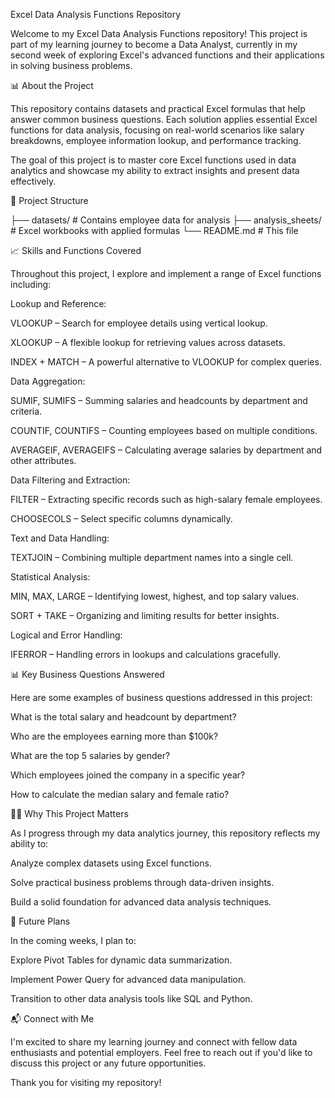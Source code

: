 Excel Data Analysis Functions Repository

Welcome to my Excel Data Analysis Functions repository! This project is part of my learning journey to become a Data Analyst, currently in my second week of exploring Excel's advanced functions and their applications in solving business problems.

📊 About the Project

This repository contains datasets and practical Excel formulas that help answer common business questions. Each solution applies essential Excel functions for data analysis, focusing on real-world scenarios like salary breakdowns, employee information lookup, and performance tracking.

The goal of this project is to master core Excel functions used in data analytics and showcase my ability to extract insights and present data effectively.

📂 Project Structure

├── datasets/                # Contains employee data for analysis
├── analysis_sheets/         # Excel workbooks with applied formulas
└── README.md                # This file

📈 Skills and Functions Covered

Throughout this project, I explore and implement a range of Excel functions including:

Lookup and Reference:

VLOOKUP – Search for employee details using vertical lookup.

XLOOKUP – A flexible lookup for retrieving values across datasets.

INDEX + MATCH – A powerful alternative to VLOOKUP for complex queries.

Data Aggregation:

SUMIF, SUMIFS – Summing salaries and headcounts by department and criteria.

COUNTIF, COUNTIFS – Counting employees based on multiple conditions.

AVERAGEIF, AVERAGEIFS – Calculating average salaries by department and other attributes.

Data Filtering and Extraction:

FILTER – Extracting specific records such as high-salary female employees.

CHOOSECOLS – Select specific columns dynamically.

Text and Data Handling:

TEXTJOIN – Combining multiple department names into a single cell.

Statistical Analysis:

MIN, MAX, LARGE – Identifying lowest, highest, and top salary values.

SORT + TAKE – Organizing and limiting results for better insights.

Logical and Error Handling:

IFERROR – Handling errors in lookups and calculations gracefully.

📊 Key Business Questions Answered

Here are some examples of business questions addressed in this project:

What is the total salary and headcount by department?

Who are the employees earning more than $100k?

What are the top 5 salaries by gender?

Which employees joined the company in a specific year?

How to calculate the median salary and female ratio?

🧑‍💻 Why This Project Matters

As I progress through my data analytics journey, this repository reflects my ability to:

Analyze complex datasets using Excel functions.

Solve practical business problems through data-driven insights.

Build a solid foundation for advanced data analysis techniques.

🚀 Future Plans

In the coming weeks, I plan to:

Explore Pivot Tables for dynamic data summarization.

Implement Power Query for advanced data manipulation.

Transition to other data analysis tools like SQL and Python.

📬 Connect with Me

I'm excited to share my learning journey and connect with fellow data enthusiasts and potential employers. Feel free to reach out if you'd like to discuss this project or any future opportunities.

Thank you for visiting my repository!
